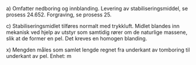 a) Omfatter nedboring og innblanding. Levering av stabiliseringsmiddel, se prosess 24.652. Forgraving, se prosess 25.

c) Stabiliseringsmidlet tilføres normalt med trykkluft. Midlet blandes inn mekanisk ved hjelp av utstyr som samtidig rører om de naturlige massene, slik at de former en pel. Det kreves en homogen blanding.

x) Mengden måles som samlet lengde regnet fra underkant av tomboring til underkant av pel. Enhet: m


